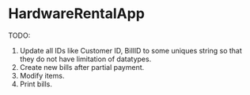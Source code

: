 # HardwareRentalApp


TODO:

1. Update all IDs like Customer ID, BillID to some uniques string so that they do not have limitation of datatypes.
1. Create new bills after partial payment.
1. Modify items.
1. Print bills.
